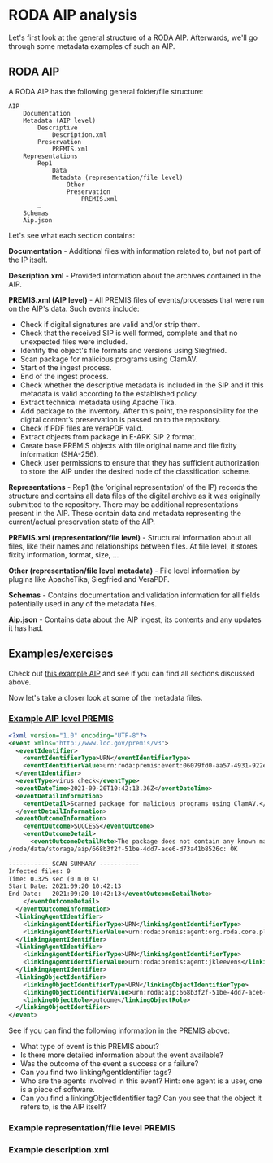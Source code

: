 # RODA AIP analysis

Let's first look at the general structure of a RODA AIP. Afterwards, we'll go through some metadata examples of such an AIP.

## RODA AIP

A RODA AIP has the following general folder/file structure:

```
AIP
    Documentation
    Metadata (AIP level)
        Descriptive
            Description.xml
        Preservation
            PREMIS.xml
    Representations
        Rep1
            Data
            Metadata (representation/file level)
                Other
                Preservation
                    PREMIS.xml
        …
    Schemas
    Aip.json
```

Let's see what each section contains:

**Documentation** - Additional files with information related to, but not part of the IP itself.

**Description.xml** - Provided information about the archives contained in the AIP.

**PREMIS.xml (AIP level)** - All PREMIS files of events/processes that were run on the AIP's data. Such events include:

- Check if digital signatures are valid and/or strip them.
- Check that the received SIP is well formed, complete and that no unexpected files were included.
- Identify the object's file formats and versions using Siegfried.
- Scan package for malicious programs using ClamAV.
- Start of the ingest process.
- End of the ingest process.
- Check whether the descriptive metadata is included in the SIP and if this metadata is valid according to the established policy.
- Extract technical metadata using Apache Tika.
- Add package to the inventory. After this point, the responsibility for the digital content’s preservation is passed on to the repository.
- Check if PDF files are veraPDF valid.
- Extract objects from package in E-ARK SIP 2 format.
- Create base PREMIS objects with file original name and file fixity information (SHA-256).
- Check user permissions to ensure that they has sufficient authorization to store the AIP under the desired node of the classification scheme.

**Representations** - Rep1 (the ‘original representation’ of the IP) records the structure and contains all data files of the digital archive as it was originally submitted to the repository. There may be additional representations present in the AIP. These contain data and metadata representing the current/actual preservation state of the AIP.

**PREMIS.xml (representation/file level)** - Structural information about all files, like their names and relationships between files. At file level, it stores fixity information, format, size, …

**Other (representation/file level metadata)** - File level information by plugins like ApacheTika, Siegfried and VeraPDF.

**Schemas** - Contains documentation and validation information for all fields potentially used in any of the metadata files.

**Aip.json** - Contains data about the AIP ingest, its contents and any updates it has had.

## Examples/exercises

Check out [this example AIP](https://github.com/Automatic-Ingest-Digital-Archives/SCALA/tree/main/RODA/AIP%20Interpretation%20Manual/VoorbeeldAIP) and see if you can find all sections discussed above.

Now let's take a closer look at some of the metadata files.

### [Example AIP level PREMIS](https://github.com/Automatic-Ingest-Digital-Archives/SCALA/blob/main/RODA/AIP%20Interpretation%20Manual/VoorbeeldAIP/metadata/preservation/urn_roda_premis_event_06079fd0-aa57-4931-922e-1df092a09183.xml)

```xml
<?xml version="1.0" encoding="UTF-8"?>
<event xmlns="http://www.loc.gov/premis/v3">
  <eventIdentifier>
    <eventIdentifierType>URN</eventIdentifierType>
    <eventIdentifierValue>urn:roda:premis:event:06079fd0-aa57-4931-922e-1df092a09183</eventIdentifierValue>
  </eventIdentifier>
  <eventType>virus check</eventType>
  <eventDateTime>2021-09-20T10:42:13.36Z</eventDateTime>
  <eventDetailInformation>
    <eventDetail>Scanned package for malicious programs using ClamAV.</eventDetail>
  </eventDetailInformation>
  <eventOutcomeInformation>
    <eventOutcome>SUCCESS</eventOutcome>
    <eventOutcomeDetail>
      <eventOutcomeDetailNote>The package does not contain any known malicious programs.
/roda/data/storage/aip/668b3f2f-51be-4dd7-ace6-d73a41b8526c: OK

----------- SCAN SUMMARY -----------
Infected files: 0
Time: 0.325 sec (0 m 0 s)
Start Date: 2021:09:20 10:42:13
End Date:   2021:09:20 10:42:13</eventOutcomeDetailNote>
    </eventOutcomeDetail>
  </eventOutcomeInformation>
  <linkingAgentIdentifier>
    <linkingAgentIdentifierType>URN</linkingAgentIdentifierType>
    <linkingAgentIdentifierValue>urn:roda:premis:agent:org.roda.core.plugins.plugins.antivirus.AntivirusPlugin@ClamAV 0.103.2/26261/Thu Aug 12 08:22:34 2021</linkingAgentIdentifierValue>
  </linkingAgentIdentifier>
  <linkingAgentIdentifier>
    <linkingAgentIdentifierType>URN</linkingAgentIdentifierType>
    <linkingAgentIdentifierValue>urn:roda:premis:agent:jkleevens</linkingAgentIdentifierValue>
  </linkingAgentIdentifier>
  <linkingObjectIdentifier>
    <linkingObjectIdentifierType>URN</linkingObjectIdentifierType>
    <linkingObjectIdentifierValue>urn:roda:aip:668b3f2f-51be-4dd7-ace6-d73a41b8526c</linkingObjectIdentifierValue>
    <linkingObjectRole>outcome</linkingObjectRole>
  </linkingObjectIdentifier>
</event>
```

See if you can find the following information in the PREMIS above:

- What type of event is this PREMIS about?
- Is there more detailed information about the event available?
- Was the outcome of the event a success or a failure?
- Can you find two linkingAgentIdentifier tags?
- Who are the agents involved in this event? Hint: one agent is a user, one is a piece of software.
- Can you find a linkingObjectIdentifier tag? Can you see that the object it refers to, is the AIP itself?

### Example representation/file level PREMIS

### Example description.xml
